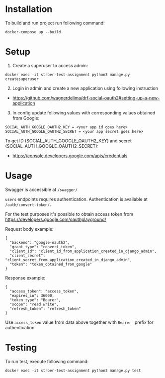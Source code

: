 # Installation

To build and run project run following command:
```
docker-compose up --build
```

# Setup


1. Create a superuser to access admin:
```
docker exec -it stroer-test-assignment python3 manage.py createsuperuser
```

2. Login in admin and create a new application using following instruction
- https://github.com/wagnerdelima/drf-social-oauth2#setting-up-a-new-application

3. In config update following values with corresponding values obtained from Google:
```
SOCIAL_AUTH_GOOGLE_OAUTH2_KEY = <your app id goes here>
SOCIAL_AUTH_GOOGLE_OAUTH2_SECRET = <your app secret goes here>
```
To get ID (SOCIAL_AUTH_GOOGLE_OAUTH2_KEY) and secret (SOCIAL_AUTH_GOOGLE_OAUTH2_SECRET): 
- https://console.developers.google.com/apis/credentials 

# Usage

Swagger is accessible at `/swagger/`

`users` endpoints requires authentication. 
Authentication is available at `/auth/convert-token/`.

For the test purposes it's possible to obtain access token from https://developers.google.com/oauthplayground/

Request body example:
```
{
  "backend": "google-oauth2",
  "grant_type": "convert_token",
  "client_id": "client_id_from_application_created_in_django_admin",
  "client_secret": "client_secret_from_application_created_in_django_admin",
  "token": "token_obtained_from_google"
}
```

Response example:
```
{
  "access_token": "access_token",
  "expires_in": 36000,
  "token_type": "Bearer",
  "scope": "read write",
  "refresh_token": "refresh_token"
}
```

Use `access_token` value from data above together with `Bearer ` prefix for authentication.

# Testing

To run test, execute following command:
```
docker exec -it stroer-test-assignment python3 manage.py test
```
